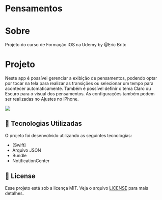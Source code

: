 # Pensamentos

# Sobre

Projeto do curso de Formação iOS na Udemy by @Eric Brito <br>

# Projeto

Neste app é possível gerenciar a exibição de pensamentos, podendo optar por tocar na tela para realizar as transições ou
selecionar um tempo para acontecer automaticamente. Também é possível definir o tema Claro ou Escuro para o visual dos pensamentos.
As configurações também podem ser realizadas no Ajustes no iPhone.

<img src="https://user-images.githubusercontent.com/19232691/92069701-6ab40180-ed80-11ea-9d07-436379c92b2b.gif">

<a id="tecnologias-utilizadas"></a>

## :rocket: Tecnologias Utilizadas

O projeto foi desenvolvido utilizando as seguintes tecnologias:

- [Swift]
- Arquivo JSON
- Bundle
- NotificationCenter


## :memo: License

Esse projeto está sob a licença MIT. Veja o arquivo [LICENSE](LICENSE.md) para mais detalhes.

